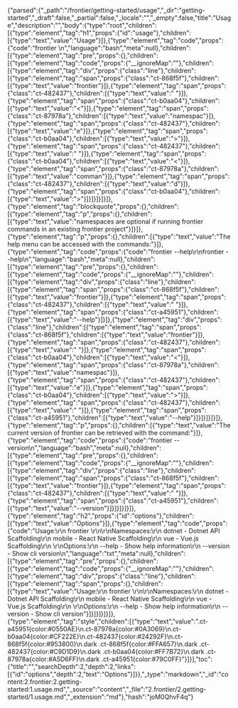 {"parsed":{"_path":"/frontier/getting-started/usage","_dir":"getting-started","_draft":false,"_partial":false,"_locale":"","_empty":false,"title":"Usage","description":"","body":{"type":"root","children":[{"type":"element","tag":"h1","props":{"id":"usage"},"children":[{"type":"text","value":"Usage"}]},{"type":"element","tag":"code","props":{"code":"frontier <namespace> <command>\n","language":"bash","meta":null},"children":[{"type":"element","tag":"pre","props":{},"children":[{"type":"element","tag":"code","props":{"__ignoreMap":""},"children":[{"type":"element","tag":"div","props":{"class":"line"},"children":[{"type":"element","tag":"span","props":{"class":"ct-868f5f"},"children":[{"type":"text","value":"frontier"}]},{"type":"element","tag":"span","props":{"class":"ct-482437"},"children":[{"type":"text","value":" "}]},{"type":"element","tag":"span","props":{"class":"ct-b0aa04"},"children":[{"type":"text","value":"<"}]},{"type":"element","tag":"span","props":{"class":"ct-87978a"},"children":[{"type":"text","value":"namespac"}]},{"type":"element","tag":"span","props":{"class":"ct-482437"},"children":[{"type":"text","value":"e"}]},{"type":"element","tag":"span","props":{"class":"ct-b0aa04"},"children":[{"type":"text","value":">"}]},{"type":"element","tag":"span","props":{"class":"ct-482437"},"children":[{"type":"text","value":" "}]},{"type":"element","tag":"span","props":{"class":"ct-b0aa04"},"children":[{"type":"text","value":"<"}]},{"type":"element","tag":"span","props":{"class":"ct-87978a"},"children":[{"type":"text","value":"comman"}]},{"type":"element","tag":"span","props":{"class":"ct-482437"},"children":[{"type":"text","value":"d"}]},{"type":"element","tag":"span","props":{"class":"ct-b0aa04"},"children":[{"type":"text","value":">"}]}]}]}]}]},{"type":"element","tag":"blockquote","props":{},"children":[{"type":"element","tag":"p","props":{},"children":[{"type":"text","value":"namespaces are optional if running frontier commands in an existing frontier project"}]}]},{"type":"element","tag":"p","props":{},"children":[{"type":"text","value":"The help menu can be accessed with the commands:"}]},{"type":"element","tag":"code","props":{"code":"frontier --help\r\nfrontier <namespace> --help\n","language":"bash","meta":null},"children":[{"type":"element","tag":"pre","props":{},"children":[{"type":"element","tag":"code","props":{"__ignoreMap":""},"children":[{"type":"element","tag":"div","props":{"class":"line"},"children":[{"type":"element","tag":"span","props":{"class":"ct-868f5f"},"children":[{"type":"text","value":"frontier"}]},{"type":"element","tag":"span","props":{"class":"ct-482437"},"children":[{"type":"text","value":" "}]},{"type":"element","tag":"span","props":{"class":"ct-a45951"},"children":[{"type":"text","value":"--help"}]}]},{"type":"element","tag":"div","props":{"class":"line"},"children":[{"type":"element","tag":"span","props":{"class":"ct-868f5f"},"children":[{"type":"text","value":"frontier"}]},{"type":"element","tag":"span","props":{"class":"ct-482437"},"children":[{"type":"text","value":" "}]},{"type":"element","tag":"span","props":{"class":"ct-b0aa04"},"children":[{"type":"text","value":"<"}]},{"type":"element","tag":"span","props":{"class":"ct-87978a"},"children":[{"type":"text","value":"namespac"}]},{"type":"element","tag":"span","props":{"class":"ct-482437"},"children":[{"type":"text","value":"e"}]},{"type":"element","tag":"span","props":{"class":"ct-b0aa04"},"children":[{"type":"text","value":">"}]},{"type":"element","tag":"span","props":{"class":"ct-482437"},"children":[{"type":"text","value":" "}]},{"type":"element","tag":"span","props":{"class":"ct-a45951"},"children":[{"type":"text","value":"--help"}]}]}]}]}]},{"type":"element","tag":"p","props":{},"children":[{"type":"text","value":"The current version of frontier can be retrieved with the command:"}]},{"type":"element","tag":"code","props":{"code":"frontier --version\n","language":"bash","meta":null},"children":[{"type":"element","tag":"pre","props":{},"children":[{"type":"element","tag":"code","props":{"__ignoreMap":""},"children":[{"type":"element","tag":"div","props":{"class":"line"},"children":[{"type":"element","tag":"span","props":{"class":"ct-868f5f"},"children":[{"type":"text","value":"frontier"}]},{"type":"element","tag":"span","props":{"class":"ct-482437"},"children":[{"type":"text","value":" "}]},{"type":"element","tag":"span","props":{"class":"ct-a45951"},"children":[{"type":"text","value":"--version"}]}]}]}]}]},{"type":"element","tag":"h2","props":{"id":"options"},"children":[{"type":"text","value":"Options"}]},{"type":"element","tag":"code","props":{"code":"Usage:\r\n  frontier <namespace>\r\n\r\nNamespaces:\r\n    dotnet           -  Dotnet API Scaffolding\r\n    mobile           -  React Native Scaffolding\r\n    vue              -  Vue.js Scaffolding\r\n  \r\nOptions:\r\n    --help           -  Show help information\r\n    --version        -  Show cli version\n","language":"txt","meta":null},"children":[{"type":"element","tag":"pre","props":{},"children":[{"type":"element","tag":"code","props":{"__ignoreMap":""},"children":[{"type":"element","tag":"div","props":{"class":"line"},"children":[{"type":"element","tag":"span","props":{},"children":[{"type":"text","value":"Usage:\r\n  frontier <namespace>\r\n\r\nNamespaces:\r\n    dotnet           -  Dotnet API Scaffolding\r\n    mobile           -  React Native Scaffolding\r\n    vue              -  Vue.js Scaffolding\r\n  \r\nOptions:\r\n    --help           -  Show help information\r\n    --version        -  Show cli version"}]}]}]}]}]},{"type":"element","tag":"style","children":[{"type":"text","value":".ct-a45951{color:#0550AE}\n.ct-87978a{color:#0A3069}\n.ct-b0aa04{color:#CF222E}\n.ct-482437{color:#24292F}\n.ct-868f5f{color:#953800}\n.dark .ct-868f5f{color:#FFA657}\n.dark .ct-482437{color:#C9D1D9}\n.dark .ct-b0aa04{color:#FF7B72}\n.dark .ct-87978a{color:#A5D6FF}\n.dark .ct-a45951{color:#79C0FF}"}]}],"toc":{"title":"","searchDepth":2,"depth":2,"links":[{"id":"options","depth":2,"text":"Options"}]}},"_type":"markdown","_id":"content:2.frontier:2.getting-started:1.usage.md","_source":"content","_file":"2.frontier/2.getting-started/1.usage.md","_extension":"md"},"hash":"joM0QhvF4q"}
